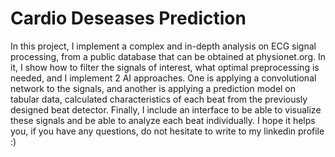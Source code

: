 # Cardio Deseases Prediction
In this project, I implement a complex and in-depth analysis on ECG signal processing, from a public database that can be obtained at physionet.org. In it, I show how to filter the signals of interest, what optimal preprocessing is needed, and I implement 2 AI approaches. One is applying a convolutional network to the signals, and another is applying a prediction model on tabular data, calculated characteristics of each beat from the previously designed beat detector. Finally, I include an interface to be able to visualize these signals and be able to analyze each beat individually. I hope it helps you, if you have any questions, do not hesitate to write to my linkedin profile :)

